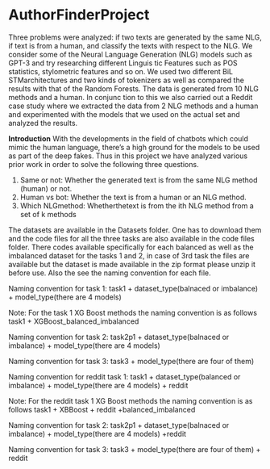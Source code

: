 # AuthorFinderProject
Three problems
were analyzed: if two texts
 are generated by the same NLG, if text is from
 a human, and classify the texts with respect
 to the NLG. We consider some of the Neural
 Language Generation (NLG) models such as
 GPT-3 and try researching different Linguis
tic Features such as POS statistics, stylometric
 features and so on. We used two different BiL
STMarchitectures and two kinds of tokenizers
 as well as compared the results with that of the
 Random Forests. The data is generated from
 10 NLG methods and a human. In conjunc
tion to this we also carried out a Reddit case
 study where we extracted the data from 2 NLG
 methods and a human and experimented with
 the models that we used on the actual set and
 analyzed the results.

 **Introduction**
 With the developments in the field of chatbots
 which could mimic the human language, there’s
 a high ground for the models to be used as part
 of the deep fakes. Thus in this project we have
 analyzed various prior work in order to solve the
 following three questions.
 1. Same or not: Whether the generated text is
 from the same NLG method (human) or not.
 2. Human vs bot: Whether the text is from a
 human or an NLG method.
 3. Which NLGmethod: Whetherthetext is from
 the ith NLG method from a set of k methods


The datasets are available in the Datasets folder. One has to download them and the code files for all the three tasks are also available in the code files folder. There codes available specifically for each balanced as well as the imbalanced dataset for the tasks 1 and 2, in case of 3rd task the files are available but the dataset is made available in the zip format please unzip it before use. Also the see the naming convention for each file.

Naming convention for task 1: task1 + dataset_type(balnaced or imbalance) + model_type(there are 4 models) 

Note: For the task 1 XG Boost methods the naming convention is as follows task1 + XGBoost_balanced_imbalanced

Naming convention for task 2: task2p1 + dataset_type(balnaced or imbalance) + model_type(there are 4 models) 

Naming convention for task 3: task3 + model_type(there are four of them)

Naming convention for reddit task 1: task1 + dataset_type(balanced or imbalance) + model_type(there are 4 models) + reddit

Note: For the reddit task 1 XG Boost methods the naming convention is as follows task1 + XBBoost + reddit +balanced_imbalanced

Naming convention for task 2: task2p1 + dataset_type(balnaced or imbalance) + model_type(there are 4 models) +reddit

Naming convention for task 3: task3 + model_type(there are four of them) + reddit
